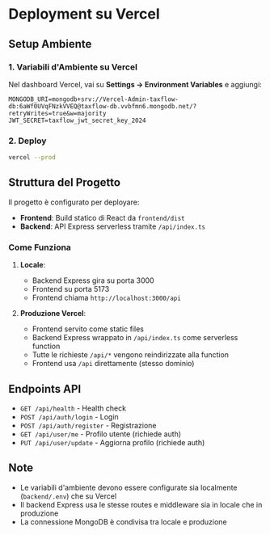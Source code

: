 # Deployment su Vercel

## Setup Ambiente

### 1. Variabili d'Ambiente su Vercel

Nel dashboard Vercel, vai su **Settings → Environment Variables** e aggiungi:

```
MONGODB_URI=mongodb+srv://Vercel-Admin-taxflow-db:6aWf0UVqFNzkVVEQ@taxflow-db.vvbfmn6.mongodb.net/?retryWrites=true&w=majority
JWT_SECRET=taxflow_jwt_secret_key_2024
```

### 2. Deploy

```bash
vercel --prod
```

## Struttura del Progetto

Il progetto è configurato per deployare:

- **Frontend**: Build statico di React da `frontend/dist`
- **Backend**: API Express serverless tramite `/api/index.ts`

### Come Funziona

1. **Locale**:
   - Backend Express gira su porta 3000
   - Frontend su porta 5173
   - Frontend chiama `http://localhost:3000/api`

2. **Produzione Vercel**:
   - Frontend servito come static files
   - Backend Express wrappato in `/api/index.ts` come serverless function
   - Tutte le richieste `/api/*` vengono reindirizzate alla function
   - Frontend usa `/api` direttamente (stesso dominio)

## Endpoints API

- `GET /api/health` - Health check
- `POST /api/auth/login` - Login
- `POST /api/auth/register` - Registrazione
- `GET /api/user/me` - Profilo utente (richiede auth)
- `PUT /api/user/update` - Aggiorna profilo (richiede auth)

## Note

- Le variabili d'ambiente devono essere configurate sia localmente (`backend/.env`) che su Vercel
- Il backend Express usa le stesse routes e middleware sia in locale che in produzione
- La connessione MongoDB è condivisa tra locale e produzione